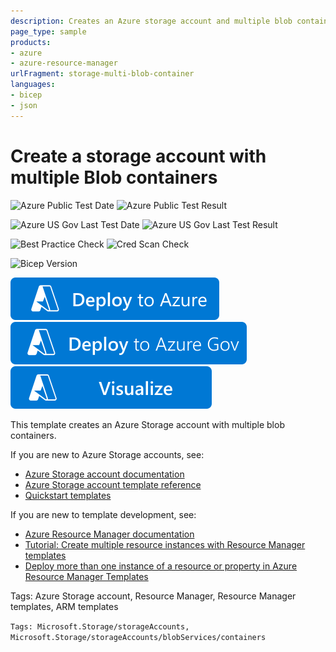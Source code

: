 ```yaml
---
description: Creates an Azure storage account and multiple blob containers. 
page_type: sample
products:
- azure
- azure-resource-manager
urlFragment: storage-multi-blob-container
languages:
- bicep
- json
---
```

# Create a storage account with multiple Blob containers

![Azure Public Test Date](https://azurequickstartsservice.blob.core.windows.net/badges/quickstarts/microsoft.storage/storage-multi-blob-container/PublicLastTestDate.svg)
![Azure Public Test Result](https://azurequickstartsservice.blob.core.windows.net/badges/quickstarts/microsoft.storage/storage-multi-blob-container/PublicDeployment.svg)

![Azure US Gov Last Test Date](https://azurequickstartsservice.blob.core.windows.net/badges/quickstarts/microsoft.storage/storage-multi-blob-container/FairfaxLastTestDate.svg)
![Azure US Gov Last Test Result](https://azurequickstartsservice.blob.core.windows.net/badges/quickstarts/microsoft.storage/storage-multi-blob-container/FairfaxDeployment.svg)

![Best Practice Check](https://azurequickstartsservice.blob.core.windows.net/badges/quickstarts/microsoft.storage/storage-multi-blob-container/BestPracticeResult.svg)
![Cred Scan Check](https://azurequickstartsservice.blob.core.windows.net/badges/quickstarts/microsoft.storage/storage-multi-blob-container/CredScanResult.svg)

![Bicep Version](https://azurequickstartsservice.blob.core.windows.net/badges/quickstarts/microsoft.storage/storage-multi-blob-container/BicepVersion.svg)

[![Deploy To Azure](https://raw.githubusercontent.com/Azure/azure-quickstart-templates/master/1-CONTRIBUTION-GUIDE/images/deploytoazure.svg?sanitize=true)](https://portal.azure.com/#create/Microsoft.Template/uri/https%3A%2F%2Fraw.githubusercontent.com%2FAzure%2Fazure-quickstart-templates%2Fmaster%2Fquickstarts%2Fmicrosoft.storage%2Fstorage-multi-blob-container%2Fazuredeploy.json)
[![Deploy To Azure US Gov](https://raw.githubusercontent.com/Azure/azure-quickstart-templates/master/1-CONTRIBUTION-GUIDE/images/deploytoazuregov.svg?sanitize=true)](https://portal.azure.us/#create/Microsoft.Template/uri/https%3A%2F%2Fraw.githubusercontent.com%2FAzure%2Fazure-quickstart-templates%2Fmaster%2Fquickstarts%2Fmicrosoft.storage%2Fstorage-multi-blob-container%2Fazuredeploy.json)
[![Visualize](https://raw.githubusercontent.com/Azure/azure-quickstart-templates/master/1-CONTRIBUTION-GUIDE/images/visualizebutton.svg?sanitize=true)](http://armviz.io/#/?load=https%3A%2F%2Fraw.githubusercontent.com%2FAzure%2Fazure-quickstart-templates%2Fmaster%2Fquickstarts%2Fmicrosoft.storage%2Fstorage-multi-blob-container%2Fazuredeploy.json)

This template creates an Azure Storage account with multiple blob containers.

If you are new to Azure Storage accounts, see:

- [Azure Storage account documentation](http://azure.microsoft.com/documentation/articles/storage-create-storage-account/)
- [Azure Storage account template reference](https://docs.microsoft.com/azure/templates/microsoft.storage/allversions)
- [Quickstart templates](https://azure.microsoft.com/resources/templates/?resourceType=Microsoft.Storage&pageNumber=1&sort=Popular)

If you are new to template development, see:

- [Azure Resource Manager documentation](https://docs.microsoft.com/azure/azure-resource-manager/)
- [Tutorial: Create multiple resource instances with Resource Manager templates](https://docs.microsoft.com/azure/azure-resource-manager/resource-manager-tutorial-create-multiple-instances)
- [Deploy more than one instance of a resource or property in Azure Resource Manager Templates](https://docs.microsoft.com/azure/azure-resource-manager/resource-group-create-multiple)

Tags: Azure Storage account, Resource Manager, Resource Manager templates, ARM templates

`Tags: Microsoft.Storage/storageAccounts, Microsoft.Storage/storageAccounts/blobServices/containers`
